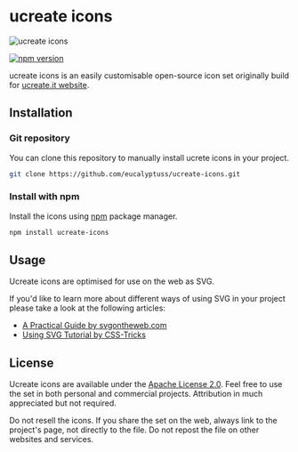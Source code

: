 # ucreate icons

![ucreate icons](http://mikolajdobrucki.com/img/cover.png)

[![npm version](https://badge.fury.io/js/ucreate-icons.svg)](https://badge.fury.io/js/ucreate-icons)

ucreate icons is an easily customisable open-source icon set originally build for [ucreate.it website](http://www.ucreate.it/).

## Installation

### Git repository

You can clone this repository to manually install ucrete icons in your project.

```bash
git clone https://github.com/eucalyptuss/ucreate-icons.git
```
### Install with npm

Install the icons using [npm](http://npmjs.com/) package manager.

```bash
npm install ucreate-icons
```

## Usage

Ucreate icons are optimised for use on the web as SVG.

If you'd like to learn more about different ways of using SVG in your project please take a look at the following articles:
* [A Practical Guide by svgontheweb.com](https://svgontheweb.com/#implementation)
* [Using SVG Tutorial by CSS-Tricks](https://css-tricks.com/using-svg/#article-header-id-2)

## License

Ucreate icons are available under the [Apache License 2.0](https://www.apache.org/licenses/LICENSE-2.0.txt). Feel free to use the set in both personal and commercial projects. Attribution in much appreciated but not required.

Do not resell the icons. If you share the set on the web, always link to the project's page, not directly to the file. Do not repost the file on other websites and services.
